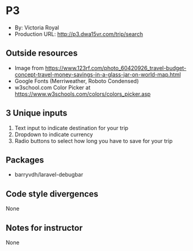 # P3
+ By: Victoria Royal
+ Production URL: <http://p3.dwa15vr.com/trip/search>

## Outside resources
+ Image from <https://www.123rf.com/photo_60420926_travel-budget-concept-travel-money-savings-in-a-glass-jar-on-world-map.html>
+ Google Fonts (Merriweather, Roboto Condensed)
+ w3school.com Color Picker at <https://www.w3schools.com/colors/colors_picker.asp>

## 3 Unique inputs

1. Text input to indicate destination for your trip
2. Dropdown to indicate currency
3. Radio buttons to select how long you have to save for your trip

## Packages
+ barryvdh/laravel-debugbar

## Code style divergences
None

## Notes for instructor
None